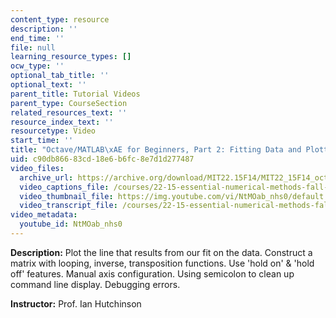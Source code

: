 ```yaml
---
content_type: resource
description: ''
end_time: ''
file: null
learning_resource_types: []
ocw_type: ''
optional_tab_title: ''
optional_text: ''
parent_title: Tutorial Videos
parent_type: CourseSection
related_resources_text: ''
resource_index_text: ''
resourcetype: Video
start_time: ''
title: "Octave/MATLAB\xAE for Beginners, Part 2: Fitting Data and Plotting"
uid: c90db866-83cd-18e6-b6fc-8e7d1d277487
video_files:
  archive_url: https://archive.org/download/MIT22.15F14/MIT22_15F14_octavefit2_720p.mp4
  video_captions_file: /courses/22-15-essential-numerical-methods-fall-2014/af7563010a545073af923b02e5e75d1f_NtMOab_nhs0.vtt
  video_thumbnail_file: https://img.youtube.com/vi/NtMOab_nhs0/default.jpg
  video_transcript_file: /courses/22-15-essential-numerical-methods-fall-2014/0dd6c018e71833146fff9db8a52d0f4c_NtMOab_nhs0.pdf
video_metadata:
  youtube_id: NtMOab_nhs0
---
```


**Description:** Plot the line that results from our fit on the data. Construct a matrix with looping, inverse, transposition functions. Use 'hold on' & 'hold off' features. Manual axis configuration. Using semicolon to clean up command line display. Debugging errors.

**Instructor:** Prof. Ian Hutchinson

